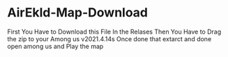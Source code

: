 # AirEkld-Map-Download
First You Have to Download this File In the Relases
Then You Have to Drag the zip to your Among us v2021.4.14s 
Once done that extarct and done open among us and Play the map

